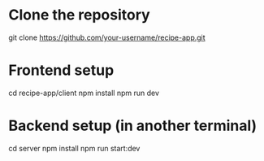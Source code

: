 # Clone the repository

git clone https://github.com/your-username/recipe-app.git

# Frontend setup

cd recipe-app/client
npm install
npm run dev

# Backend setup (in another terminal)

cd server
npm install
npm run start:dev
